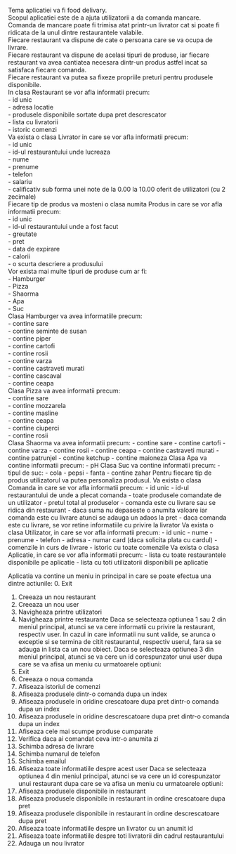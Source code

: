 Tema aplicatiei va fi food delivary. <br>
Scopul aplicatiei este de a ajuta utilizatorii a da comanda mancare.  <br>
Comanda de mancare poate fi trimisa atat printr-un livrator cat si poate fi ridicata de la unul dintre restaurantele valabile.  <br>
Fiecare restaurant va dispune de cate o persoana care se va ocupa de livrare. <br>
Fiecare restaurant va dispune de acelasi tipuri de produse, iar fiecare restaurant va avea cantiatea necesara dintr-un produs astfel incat sa satisfaca fiecare comanda.  <br>
Fiecare restaurant va putea sa fixeze propriile preturi pentru produsele disponibile.  <br>
In clasa Restaurant se vor afla informatii precum:  <br>
	- id unic  <br>
	- adresa locatie  <br>
	- produsele disponibile sortate dupa pret descrescator  <br>
	- lista cu livratorii  <br>
	- istoric comenzi  <br>
Va exista o clasa Livrator in care se vor afla informatii precum:  <br>
	- id unic  <br>
	- id-ul restaurantului unde lucreaza  <br>
	- nume  <br>
	- prenume  <br>
	- telefon  <br>
	- salariu  <br>
	- calificativ sub forma unei note de la 0.00 la 10.00 oferit de utilizatori (cu 2 zecimale)  <br>
Fiecare tip de produs va mosteni o clasa numita Produs in care se vor afla informatii precum:   <br>
	- id unic  <br>
	- id-ul restaurantului unde a fost facut  <br>
	- greutate   <br>
	- pret   <br>
	- data de expirare  <br>
 	- calorii  <br>
	- o scurta descriere a produsului  <br>
Vor exista mai multe tipuri de produse cum ar fi:   <br>
	- Hamburger  <br>
	- Pizza  <br>
 	- Shaorma  <br>
	- Apa   <br>
	- Suc  <br>
Clasa Hamburger va avea informatiile precum:  <br>
	- contine sare  <br>
	- contine seminte de susan  <br>
	- contine piper  <br>
	- contine cartofi  <br>
	- contine rosii  <br> 
	- contine varza  <br>
	- contine castraveti murati  <br>
	- contine cascaval  <br>
	- contine ceapa  <br>
Clasa Pizza va avea informatii precum:  <br>
	- contine sare  <br>
	- contine mozzarela  <br>
	- contine masline  <br>
	- contine ceapa	  <br>
	- contine ciuperci  <br>
	- contine rosii  <br>
Clasa Shaorma va avea informatii precum:
	- contine sare
	- contine cartofi
	- contine varza
	- contine rosii
	- contine ceapa 
	- contine castraveti murati
	- contine patrunjel
	- contine ketchup
	- contine maioneza
Clasa Apa va contine informatii precum:
	- pH
Clasa Suc va contine informatii precum:
	- tipul de suc:
		- cola
		- pepsi	
		- fanta
	- contine zahar
Pentru fiecare tip de produs utilizatorul va putea personaliza produsul.
Va exista o clasa Comanda in care se vor afla informatii precum: 
	- id unic
	- id-ul restaurantului de unde a plecat comanda
	- toate produsele comandate de un utilizator
	- pretul total al produselor 
	- comanda este cu livrare sau se ridica din restaurant
	- daca suma nu depaseste o anumita valoare iar comanda este cu livrare atunci se adauga un adaos la pret
	- daca comanda este cu livrare, se vor retine informatiile cu privire la livrator
Va exista o clasa Utilizator, in care se vor afla informatii precum:
	- id unic
	- nume
	- prenume
	- telefon
	- adresa
	- numar card (daca solicita plata cu cardul)
	- comenzile in curs de livrare
	- istoric cu toate comenzile
Va exista o clasa Aplicatie, in care se vor afla informatii precum:
	- lista cu toate restaurantele disponibile pe aplicatie
	- lista cu toti utilizatorii disponibili pe aplicatie

Aplicatia va contine un meniu in principal in care se poate efectua una dintre actiunile:
  0. Exit
  1. Creeaza un nou restaurant
  2. Creeaza un nou user
  3. Navigheaza printre utilizatori
  4. Navigheaza printre restaurante
 Daca se selecteaza optiunea 1 sau 2 din meniul principal, atunci se va cere informatii cu privire la restaurant, respectiv user. In cazul in care informatii nu sunt valide, se arunca o exceptie si se termina de citit restaurantul, respectiv userul, fara sa se adauga in lista ca un nou obiect.
 Daca se selecteaza optiunea 3 din meniul principal, atunci se va cere un id corespunzator unui user dupa care se va afisa un meniu cu urmatoarele optiuni:
  0. Exit
  1. Creeaza o noua comanda
  2. Afiseaza istoriul de comenzi
  3. Afiseaza produsele dintr-o comanda dupa un index
  4. Afiseaza produsele in oridine crescatoare dupa pret dintr-o comanda dupa un index
  5. Afiseaza produsele in oridine descrescatoare dupa pret dintr-o comanda dupa un index
  6. Afiseaza cele mai scumpe produse cumparate
  7. Verifica daca ai comandat ceva intr-o anumita zi
  8. Schimba adresa de livrare
  9. Schimba numarul de telefon
  10. Schimba emailul
  11. Afiseaza toate informatiile despre acest user
 Daca se selecteaza optiunea 4 din meniul principal, atunci se va cere un id corespunzator unui restaurant dupa care se va afisa un meniu cu urmatoarele optiuni:
  1. Afiseaza produsele disponibile in restaurant
  2. Afiseaza produsele disponibile in restaurant in ordine crescatoare dupa pret
  3. Afiseaza produsele disponibile in restaurant in ordine descrescatoare dupa pret
  4. Afiseaza toate informatiile despre un livrator cu un anumit id
  5. Afiseaza toate informatiile despre toti livratorii din cadrul restaurantului
  6. Adauga un nou livrator
 
 
 
 
 
 
 
